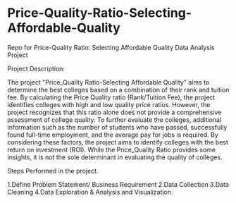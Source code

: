 # Price-Quality-Ratio-Selecting-Affordable-Quality
Repo for Price-Quality Ratio: Selecting Affordable Quality  Data Analysis Project


Project Description:

The project "Price_Quality Ratio-Selecting Affordable Quality" aims to determine the best colleges based on a combination of their rank and tuition fee. By calculating the Price Quality ratio (Rank/Tuition Fee), the project identifies colleges with high and low quality price ratios. However, the project recognizes that this ratio alone does not provide a comprehensive assessment of college quality. To further evaluate the colleges, additional information such as the number of students who have passed, successfully found full-time employment, and the average pay for jobs is required. By considering these factors, the project aims to identify colleges with the best return on investment (ROI). While the Price_Quality Ratio provides some insights, it is not the sole determinant in evaluating the quality of colleges.

Steps Performed in the project.

1.Define Problem Statement/ Business Requirement
2.Data Collection
3.Data Cleaning
4.Data Exploration & Analysis and Visualization.
